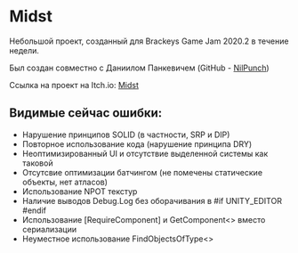 # Midst
Небольшой проект, созданный для Brackeys Game Jam 2020.2 в течение недели.

Был создан совместно с Даниилом Панкевичем (GitHub - [NilPunch](https://github.com/NilPunch))

Ссылка на проект на Itch.io: [Midst](https://itch.io/jam/brackeys-4/rate/724712)
## Видимые сейчас ошибки:
* Нарушение принципов SOLID (в частности, SRP и DIP)
* Повторное использование кода (нарушение принципа DRY)
* Неоптимизированный UI и отсутствие выделенной системы как таковой
* Отсутсвие оптимизации батчингом (не помечены статические объекты, нет атласов)
* Использование NPOT текстур
* Наличие выводов Debug.Log без оборачивания в #if UNITY_EDITOR #endif
* Использование [RequireComponent] и GetComponent<> вместо сериализации
* Неуместное использование FindObjectsOfType<>
